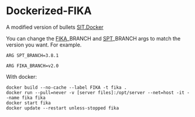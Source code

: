 # Dockerized-FIKA
A modified version of bullets [SIT.Docker](https://github.com/stayintarkov/SIT.Docker)

You can change the [FIKA](https://github.com/project-fika/Fika-Server)_BRANCH and [SPT](https://dev.sp-tarkov.com/SPT-AKI/Server)_BRANCH args to match the version you want. For example.

```
ARG SPT_BRANCH=3.8.1
```
```
ARG FIKA_BRANCH=v2.0
```

With docker:
```
docker build --no-cache --label FIKA -t fika .
docker run --pull=never -v [server files]:/opt/server --net=host -it --name fika fika
docker start fika
docker update --restart unless-stopped fika
```